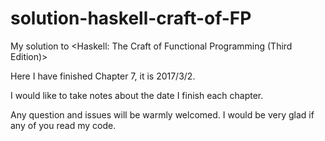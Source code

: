 # solution-haskell-craft-of-FP
My solution to &lt;Haskell: The Craft of Functional Programming (Third Edition)>

Here I have finished Chapter 7, it is 2017/3/2.

I would like to take notes about the date I finish each chapter.

Any question and issues will be warmly welcomed. I would be very glad if any of you read my code.
